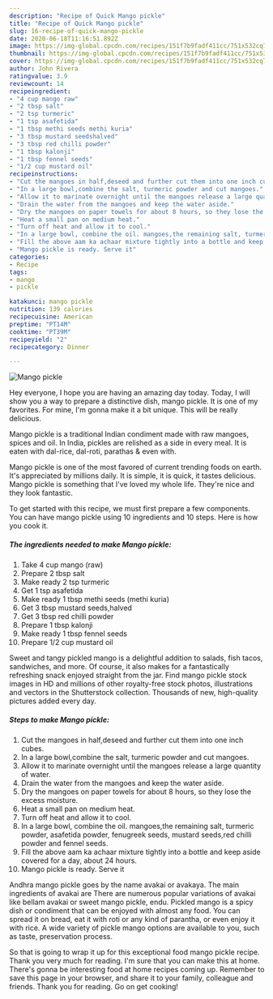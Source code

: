 ```yaml
---
description: "Recipe of Quick Mango pickle"
title: "Recipe of Quick Mango pickle"
slug: 16-recipe-of-quick-mango-pickle
date: 2020-06-18T11:16:51.892Z
image: https://img-global.cpcdn.com/recipes/151f7b9fadf411cc/751x532cq70/mango-pickle-recipe-main-photo.jpg
thumbnail: https://img-global.cpcdn.com/recipes/151f7b9fadf411cc/751x532cq70/mango-pickle-recipe-main-photo.jpg
cover: https://img-global.cpcdn.com/recipes/151f7b9fadf411cc/751x532cq70/mango-pickle-recipe-main-photo.jpg
author: John Rivera
ratingvalue: 3.9
reviewcount: 14
recipeingredient:
- "4 cup mango raw"
- "2 tbsp salt"
- "2 tsp turmeric"
- "1 tsp asafetida"
- "1 tbsp methi seeds methi kuria"
- "3 tbsp mustard seedshalved"
- "3 tbsp red chilli powder"
- "1 tbsp kalonji"
- "1 tbsp fennel seeds"
- "1/2 cup mustard oil"
recipeinstructions:
- "Cut the mangoes in half,deseed and further cut them into one inch cubes."
- "In a large bowl,combine the salt, turmeric powder and cut mangoes."
- "Allow it to marinate overnight until the mangoes release a large quantity of water."
- "Drain the water from the mangoes and keep the water aside."
- "Dry the mangoes on paper towels for about 8 hours, so they lose the excess moisture."
- "Heat a small pan on medium heat."
- "Turn off heat and allow it to cool."
- "In a large bowl, combine the oil. mangoes,the remaining salt, turmeric powder, asafetida powder, fenugreek seeds, mustard seeds,red chilli powder and fennel seeds."
- "Fill the above aam ka achaar mixture tightly into a bottle and keep aside covered for a day, about 24 hours."
- "Mango pickle is ready. Serve it"
categories:
- Recipe
tags:
- mango
- pickle

katakunci: mango pickle 
nutrition: 139 calories
recipecuisine: American
preptime: "PT14M"
cooktime: "PT39M"
recipeyield: "2"
recipecategory: Dinner

---
```



![Mango pickle](https://img-global.cpcdn.com/recipes/151f7b9fadf411cc/751x532cq70/mango-pickle-recipe-main-photo.jpg)

Hey everyone, I hope you are having an amazing day today. Today, I will show you a way to prepare a distinctive dish, mango pickle. It is one of my favorites. For mine, I'm gonna make it a bit unique. This will be really delicious.

Mango pickle is a traditional Indian condiment made with raw mangoes, spices and oil. In India, pickles are relished as a side in every meal. It is eaten with dal-rice, dal-roti, parathas &amp; even with.

Mango pickle is one of the most favored of current trending foods on earth. It's appreciated by millions daily. It is simple, it is quick, it tastes delicious. Mango pickle is something that I've loved my whole life. They're nice and they look fantastic.


To get started with this recipe, we must first prepare a few components. You can have mango pickle using 10 ingredients and 10 steps. Here is how you cook it.

<!--inarticleads1-->

##### The ingredients needed to make Mango pickle:

1. Take 4 cup mango (raw)
1. Prepare 2 tbsp salt
1. Make ready 2 tsp turmeric
1. Get 1 tsp asafetida
1. Make ready 1 tbsp methi seeds (methi kuria)
1. Get 3 tbsp mustard seeds,halved
1. Get 3 tbsp red chilli powder
1. Prepare 1 tbsp kalonji
1. Make ready 1 tbsp fennel seeds
1. Prepare 1/2 cup mustard oil


Sweet and tangy pickled mango is a delightful addition to salads, fish tacos, sandwiches, and more. Of course, it also makes for a fantastically refreshing snack enjoyed straight from the jar. Find mango pickle stock images in HD and millions of other royalty-free stock photos, illustrations and vectors in the Shutterstock collection. Thousands of new, high-quality pictures added every day. 

<!--inarticleads2-->

##### Steps to make Mango pickle:

1. Cut the mangoes in half,deseed and further cut them into one inch cubes.
1. In a large bowl,combine the salt, turmeric powder and cut mangoes.
1. Allow it to marinate overnight until the mangoes release a large quantity of water.
1. Drain the water from the mangoes and keep the water aside.
1. Dry the mangoes on paper towels for about 8 hours, so they lose the excess moisture.
1. Heat a small pan on medium heat.
1. Turn off heat and allow it to cool.
1. In a large bowl, combine the oil. mangoes,the remaining salt, turmeric powder, asafetida powder, fenugreek seeds, mustard seeds,red chilli powder and fennel seeds.
1. Fill the above aam ka achaar mixture tightly into a bottle and keep aside covered for a day, about 24 hours.
1. Mango pickle is ready. Serve it


Andhra mango pickle goes by the name avakai or avakaya. The main ingredients of avakai are There are numerous popular variations of avakai like bellam avakai or sweet mango pickle, endu. Pickled mango is a spicy dish or condiment that can be enjoyed with almost any food. You can spread it on bread, eat it with roti or any kind of parantha, or even enjoy it with rice. A wide variety of pickle mango options are available to you, such as taste, preservation process. 

So that is going to wrap it up for this exceptional food mango pickle recipe. Thank you very much for reading. I'm sure that you can make this at home. There's gonna be interesting food at home recipes coming up. Remember to save this page in your browser, and share it to your family, colleague and friends. Thank you for reading. Go on get cooking!
